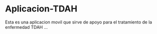 # Aplicacion-TDAH

Esta es una aplicacion movil que sirve de apoyo
para el tratamiento de la enfermedad TDAH ...
